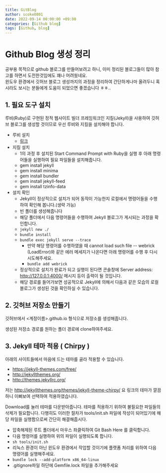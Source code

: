```yaml
---
title: GitBlog
author: scoke0801
date: 2022-09-14 00:00:00 +09:00
categories: [Github blog]
tags: [Github, blog]
---
```


# Github Blog 생성 정리
공부용 목적으로 github 블로그를 만들어보려고 하니, 이미 정리된 블로그들이 많아 참고를 하면서 도전한것임에도 꽤나 어려웠네요.   
윈도우 환경에서 깃허브 블로그 생성까지의  과정을 정리하여 간단하게나마 올려두니 혹시라도 보시는 분들에게 도움이 되었으면 좋겠습니다 ㅎㅎ.. 

## 1. 필요 도구 설치
루비(Ruby)로 구현된 정적 웹사이트 빌더 프레임워크인 지킬(Jekyll)을 사용하여 깃허브 블로그를 생성할 것이므로 우선 루비와 지킬을 설치해야 합니다.

-  루비 설치
	- [링크](https://rubyinstaller.org/downloads/)
- 지킬 설치
	- 1의 과정 후 설치된 Start Command Prompt with Ruby을 실행 후 아래 명령어들을 실행하여 필요 파일들을 설치해줍니다.
	- gem install jekyll
	- gem install minima  
	- gem install bundler  
	- gem install jekyll-feed
	- gem install tzinfo-data
- 설치 확인
	- Jekyll이 정상적으로 설치가 되어 동작이 가능한지 로컬에서 명령어들을 수행하여 확인해 봅니다.(생략 가능)
	- 빈 폴더를 생성해줍니다
	- 해당 폴더에서 다음 명령어들을 수행하여 Jekyll 블로그가 게시되는 과정을 확인합니다.
	- `jekyll new ./`
	- `bundle install`
	- `bundle exec jekyll serve --trace`
		- 만약 해당 명령어를 수행하였을 때 cannot load such file -- webrick (LoadError)와 같은 에러 메세지가 나온다면 아래 명령어를 수행 후 다시 시도해주세요. 
		- `bundle add webrick`
	- 정상적으로 설치가 완료가 되고 실행이 된다면 콘솔창에 Server address: http://127.0.0.1:4000/ 메시지 등이 출력이 될 것입니다. 
	- 해당 경로를 들어가보면 성공적으로 Jekyll에 의해서 다음과 같은 모습의 로컬 블로그가 생성된 것을 확인하실 수 있습니다.
  
## 2. 깃허브 저장소 만들기
깃허브에서 <계정이름>.github.io 형식으로 저장소를 생성해줍니다.

생성된 저장소 경로를 원하는 폴더 경로에 clone하여주세요.

## 3.  Jekyll 테마 적용 ( Chirpy )
아래의 사이트들에서 마음에 드는 테마를 골라 적용할 수 있습니다.
- https://jekyll-themes.com/free/
- http://jekyllthemes.org/
- http://themes.jekyllrc.org/

저는 http://jekyllthemes.org/themes/jekyll-theme-chirpy/ 요 링크의 테마가 깔끔하니 이뻐보여 선택하여 적용하였습니다. 

Download를 눌러 테마를 다운받아줍니다.
테마를 적용하기 위하여 불필요한 파일들의 삭제가 필요합니다.
다행히도 이러한 절차가 tools/init.sh 파일에 작성이 되어있기에 해당 파일을 실행함으로써 간단히 해결해줍시다.

- 압축해제된 루트 폴더에서 마우스 좌클릭하여 Git Bash Here 를 클릭합니다.
- 다음 명령어를 실행하여 위의 파일이 실행되도록 합니다.
- `sh tools/init.sh`
- 리눅스 환경이 아닌 윈도우 환경에서 작업할 것이기에 플랫폼 처리를 위하여 다음 명령어를 실행해주세요. 
- `bundle lock --add-platform x86_64-linux`
- .gitignore파일 하단에 Gemfile.lock 파일을 추가해주세요
 
